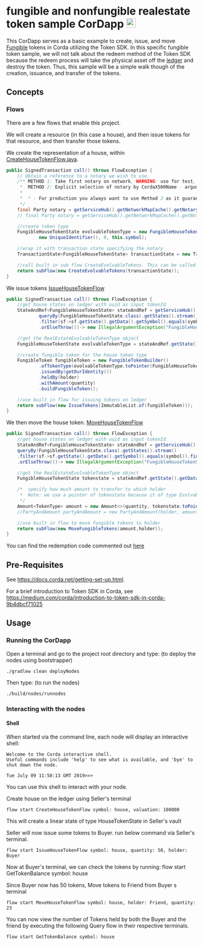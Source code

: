# fungible and nonfungible realestate token sample CorDapp [<img src="../../webIDE.png" height=25 />](https://ide.corda.net/?folder=/home/coder/samples-java/Tokens/fungiblehousetoken)

This CorDapp serves as a basic example to create, issue, and move [Fungible](https://training.corda.net/libraries/tokens-sdk/#fungibletoken) tokens in Corda utilizing the Token SDK. In this specific fungible token sample, we will not 
talk about the redeem method of the Token SDK because the redeem process will take the physical asset off the [ledger](https://training.corda.net/prepare-and-discover/design-corda/#orchestration-and-ledger-layers) and destroy the token. Thus, this sample will be a 
simple walk though of the creation, issuance, and transfer of the tokens.



## Concepts


### Flows

There are a few flows that enable this project.

We will create a resource (in this case a house), and then issue tokens for that resource, and then transfer those tokens.


We create the representation of a house, within [CreateHouseTokenFlow.java](./workflows/src/main/java/net/corda/examples/tokenizedhouse/flows/RealEstateEvolvableFungibleTokenFlow.java#L47-L61).


```java
public SignedTransaction call() throws FlowException {
    // Obtain a reference to a notary we wish to use.
    /** METHOD 1: Take first notary on network, WARNING: use for test, non-prod environments, and single-notary networks only!*
     *  METHOD 2: Explicit selection of notary by CordaX500Name - argument can by coded in flow or parsed from config (Preferred)
     *
     *  * - For production you always want to use Method 2 as it guarantees the expected notary is returned.
     */
    final Party notary = getServiceHub().getNetworkMapCache().getNotaryIdentities().get(0); // METHOD 1
    // final Party notary = getServiceHub().getNetworkMapCache().getNotary(CordaX500Name.parse("O=Notary,L=London,C=GB")); // METHOD 2

    //create token type
    FungibleHouseTokenState evolvableTokenType = new FungibleHouseTokenState(valuation, getOurIdentity(),
            new UniqueIdentifier(), 0, this.symbol);

    //wrap it with transaction state specifying the notary
    TransactionState<FungibleHouseTokenState> transactionState = new TransactionState<>(evolvableTokenType, notary);

    //call built in sub flow CreateEvolvableTokens. This can be called via rpc or in unit testing
    return subFlow(new CreateEvolvableTokens(transactionState));
}
```

We issue tokens [IssueHouseTokenFlow](./workflows/src/main/java/net/corda/examples/tokenizedhouse/flows/RealEstateEvolvableFungibleTokenFlow.java#L81-L105)

```java
public SignedTransaction call() throws FlowException {
    //get house states on ledger with uuid as input tokenId
    StateAndRef<FungibleHouseTokenState> stateAndRef = getServiceHub().getVaultService().
            queryBy(FungibleHouseTokenState.class).getStates().stream()
            .filter(sf->sf.getState().getData().getSymbol().equals(symbol)).findAny()
            .orElseThrow(()-> new IllegalArgumentException("FungibleHouseTokenState symbol=\""+symbol+"\" not found from vault"));

    //get the RealEstateEvolvableTokenType object
    FungibleHouseTokenState evolvableTokenType = stateAndRef.getState().getData();

    //create fungible token for the house token type
    FungibleToken fungibleToken = new FungibleTokenBuilder()
            .ofTokenType(evolvableTokenType.toPointer(FungibleHouseTokenState.class)) // get the token pointer
            .issuedBy(getOurIdentity())
            .heldBy(holder)
            .withAmount(quantity)
            .buildFungibleToken();

    //use built in flow for issuing tokens on ledger
    return subFlow(new IssueTokens(ImmutableList.of(fungibleToken)));
}
```

We then move the house token. [MoveHouseTokenFlow](./workflows/src/main/java/net/corda/examples/tokenizedhouse/flows/RealEstateEvolvableFungibleTokenFlow.java#L127-L146)

```java
public SignedTransaction call() throws FlowException {
    //get house states on ledger with uuid as input tokenId
    StateAndRef<FungibleHouseTokenState> stateAndRef = getServiceHub().getVaultService().
    queryBy(FungibleHouseTokenState.class).getStates().stream()
    .filter(sf->sf.getState().getData().getSymbol().equals(symbol)).findAny()
    .orElseThrow(()-> new IllegalArgumentException("FungibleHouseTokenState symbol=\""+symbol+"\" not found from vault"));

    //get the RealEstateEvolvableTokenType object
    FungibleHouseTokenState tokenstate = stateAndRef.getState().getData();

    /*  specify how much amount to transfer to which holder
     *  Note: we use a pointer of tokenstate because it of type EvolvableTokenType
     */
    Amount<TokenType> amount = new Amount<>(quantity, tokenstate.toPointer(FungibleHouseTokenState.class));
    //PartyAndAmount partyAndAmount = new PartyAndAmount(holder, amount);

    //use built in flow to move fungible tokens to holder
    return subFlow(new MoveFungibleTokens(amount,holder));
}
```

You can find the redemption code commented out [here](./workflows/src/main/java/net/corda/examples/tokenizedhouse/flows/RealEstateEvolvableFungibleTokenFlow.java#L173)


## Pre-Requisites

See https://docs.corda.net/getting-set-up.html.

For a brief introduction to Token SDK in Corda, see https://medium.com/corda/introduction-to-token-sdk-in-corda-9b4dbcf71025

## Usage

### Running the CorDapp

Open a terminal and go to the project root directory and type: (to deploy the nodes using bootstrapper)
```
./gradlew clean deployNodes
```
Then type: (to run the nodes)
```
./build/nodes/runnodes
```

### Interacting with the nodes

#### Shell

When started via the command line, each node will display an interactive shell:

    Welcome to the Corda interactive shell.
    Useful commands include 'help' to see what is available, and 'bye' to shut down the node.

    Tue July 09 11:58:13 GMT 2019>>>

You can use this shell to interact with your node.


Create house on the ledger using Seller's terminal

    flow start CreateHouseTokenFlow symbol: house, valuation: 100000

This will create a linear state of type HouseTokenState in Seller's vault

Seller will now issue some tokens to Buyer. run below command via Seller's terminal.

    flow start IssueHouseTokenFlow symbol: house, quantity: 50, holder: Buyer

Now at Buyer's terminal, we can check the tokens by running:
    flow start GetTokenBalance symbol: house

Since Buyer now has 50 tokens, Move tokens to Friend from Buyer s terminal

    flow start MoveHouseTokenFlow symbol: house, holder: Friend, quantity: 23

You can now view the number of Tokens held by both the Buyer and the friend by executing the following Query flow in their respective terminals.

    flow start GetTokenBalance symbol: house

